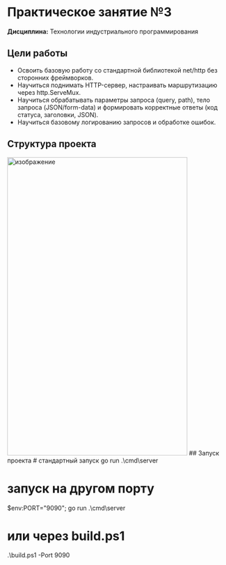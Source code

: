 # Практическое занятие №3  
**Дисциплина:** Технологии индустриального программирования   
## Цели работы
-	Освоить базовую работу со стандартной библиотекой net/http без сторонних фреймворков.
-	Научиться поднимать HTTP-сервер, настраивать маршрутизацию через http.ServeMux.
-	Научиться обрабатывать параметры запроса (query, path), тело запроса (JSON/form-data) и формировать корректные ответы (код статуса, заголовки, JSON).
-	Научиться базовому логированию запросов и обработке ошибок.
## Структура проекта
<img width="414" height="684" alt="изображение" src="https://github.com/user-attachments/assets/098f963d-1b7b-451e-ae0b-8820ad55e73f" />
## Запуск проекта
# стандартный запуск
go run .\cmd\server

# запуск на другом порту
$env:PORT="9090"; go run .\cmd\server

# или через build.ps1
.\build.ps1 -Port 9090

